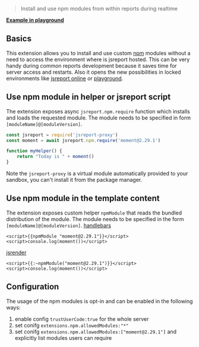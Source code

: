 > Install and use npm modules from within reports during realtime

**[Example in playground](https://playground.jsreport.net/w/admin/q7MtIkV7)**

## Basics

This extension allows you to install and use custom [npm](https://www.npmjs.com/) modules without a need to access the environment where is jsreport hosted.
This can be very handy during common reports development because it saves time for server access and restarts. Also it opens the new possibilities in locked environments like [jsreport online](/online) or [playground](/learn/playground).

## Use npm module in helper or jsreport script

The extension exposes async `jsreport.npm.require` function which installs and loads the requested module. The module needs to be specified in form `[moduleName]@[moduleVersion]`.
```js
const jsreport = require('jsreport-proxy')
const moment = await jsreport.npm.require('moment@2.29.1')

function myHelper() {
    return "Today is " + moment()
}
```
Note the `jsreport-proxy` is a virtual module automatically provided to your sandbox, you can't install it from the package manager.

## Use npm module in the template content

The extension exposes custom helper `npmModule` that reads the bundled distribution of the module. The module needs to be specified in the form `[moduleName]@[moduleVersion]`.
[handlebars](/learn/handlebars)
```
<script>{{npmModule "moment@2.29.1"}}</script>
<script>console.log(moment())</script>
```

[jsrender](/learn/jsrender)
```
<script>{{:~npmModule("moment@2.29.1")}}</script>
<script>console.log(moment())</script>
```

## Configuration

The usage of the npm modules is opt-in and can be enabled in the following ways:

1. enable config `trustUserCode:true` for the whole server
2. set conifg `extensions.npm.allowedModules:"*"`
3. set conifg `extensions.npm.allowedModules:["moment@2.29.1"]` and explicitly list modules users can require